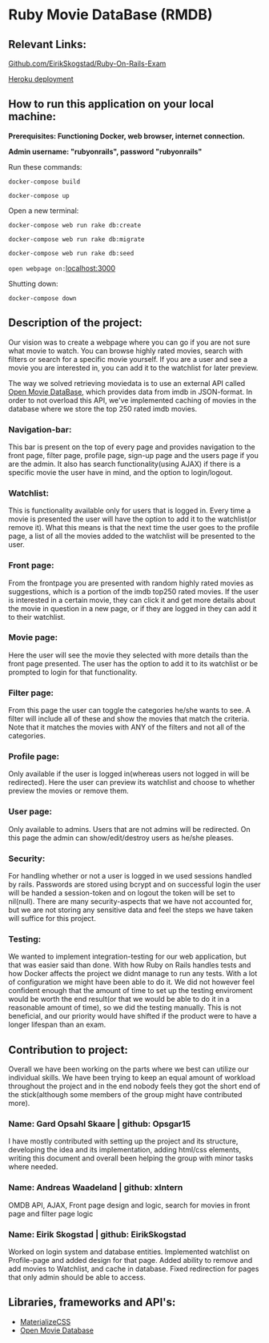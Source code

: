 # Ruby Movie DataBase (RMDB)

## Relevant Links: 
[Github.com/EirikSkogstad/Ruby-On-Rails-Exam](https://github.com/EirikSkogstad/Ruby-On-Rails-Exam)

[Heroku deployment](https://rmdb1337.herokuapp.com/)

## How to run this application on your local machine:
**Prerequisites: Functioning Docker, web browser, internet connection.** 

**Admin username: "rubyonrails", password "rubyonrails"**

Run these commands:

`docker-compose build`

`docker-compose up`

Open a new terminal:

`docker-compose web run rake db:create`

`docker-compose web run rake db:migrate`

`docker-compose web run rake db:seed`

`open webpage on:`[localhost:3000](http://localhost:3000)

Shutting down:

`docker-compose down`

## Description of the project:
Our vision was to create a webpage where you can go if you are not sure what movie to watch. You can browse highly rated movies, search with filters or search for a specific movie yourself. If you are a user and see a movie you are interested in, you can add it to the watchlist for later preview. 

The way we solved retrieving moviedata is to use an external API called [Open Movie DataBase](https://www.omdbapi.com/), which provides data from imdb in JSON-format. In order to not overload this API, we've implemented caching of movies in the database where we store the top 250 rated imdb movies. 

### Navigation-bar:
This bar is present on the top of every page and provides navigation to the front page, filter page, profile page, sign-up page and the users page if you are the admin. It also has search functionality(using AJAX) if there is a specific movie the user have in mind, and the option to login/logout.

### Watchlist:
This is functionality available only for users that is logged in. Every time a movie is presented the user will have the option to add it to the watchlist(or remove it). What this means is that the next time the user goes to the profile page, a list of all the movies added to the watchlist will be presented to the user.

### Front page:
From the frontpage you are presented with random highly rated movies as suggestions, which is a portion of the imdb top250 rated movies. If the user is interested in a certain movie, they can click it and get more details about the movie in question in a new page, or if they are logged in they can add it to their watchlist. 

### Movie page:
Here the user will see the movie they selected with more details than the front page presented. The user has the option to add it to its watchlist or be prompted to login for that functionality.

### Filter page:
From this page the user can toggle the categories he/she wants to see. A filter will include all of these and show the movies that match the criteria. Note that it matches the movies with ANY of the filters and not all of the categories.

### Profile page:
Only available if the user is logged in(whereas users not logged in will be redirected). Here the user can preview its watchlist and choose to whether preview the movies or remove them.

### User page:
Only available to admins. Users that are not admins will be redirected. On this page the admin can show/edit/destroy users as he/she pleases.

### Security: 
For handling whether or not a user is logged in we used sessions handled by rails. Passwords are stored using bcrypt and on successful login the user will be handed a session-token and on logout the token will be set to nil(null). There are many security-aspects that we have not accounted for, but we are not storing any sensitive data and feel the steps we have taken will suffice for this project. 

### Testing: 
We wanted to implement integration-testing for our web application, but that was easier said than done. With how Ruby on Rails handles tests and how Docker affects the project we didnt manage to run any tests. With a lot of configuration we might have been able to do it. We did not however feel confident enough that the amount of time to set up the testing enviroment would be worth the end result(or that we would be able to do it in a reasonable amount of time), so we did the testing manually. This is not beneficial, and our priority would have shifted if the product were to have a longer lifespan than an exam. 

## Contribution to project:
Overall we have been working on the parts where we best can utilize our individual skills. We have been trying to keep an equal amount of workload throughout the project and in the end nobody feels they got the short end of the stick(although some members of the group might have contributed more). 

### Name: Gard Opsahl Skaare | github: Opsgar15
I have mostly contributed with setting up the project and its structure, developing the idea and its implementation, adding html/css elements, writing this document and overall been helping the group with minor tasks where needed. 
### Name: Andreas Waadeland | github: xIntern
OMDB API, AJAX, Front page design and logic, search for movies in front page and filter page logic
### Name: Eirik Skogstad | github: EirikSkogstad 
Worked on login system and database entities. 
Implemented watchlist on Profile-page and added design for that page.
Added ability to remove and add movies to Watchlist, and cache in database.
Fixed redirection for pages that only admin should be able to access.

## Libraries, frameworks and API's:
- [MaterializeCSS](http://materializecss.com/)
- [Open Movie Database](https://www.omdbapi.com/)
